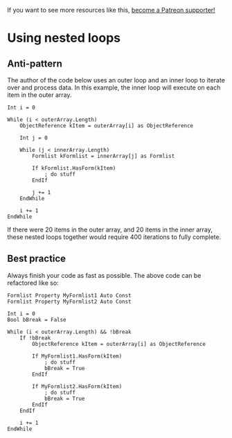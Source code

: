 <!-- TITLE: Using nested loops -->

If you want to see more resources like this, [become a Patreon supporter!](https://www.patreon.com/fireundubh) 

# Using nested loops
## Anti-pattern

The author of the code below uses an outer loop and an inner loop to iterate over and process data. In this example, the inner loop will execute on each item in the outer array.

```
Int i = 0

While (i < outerArray.Length)
	ObjectReference kItem = outerArray[i] as ObjectReference
	
	Int j = 0
	
	While (j < innerArray.Length)
		Formlist kFormlist = innerArray[j] as Formlist
		
		If kFormlist.HasForm(kItem)
			; do stuff
		EndIf
		
		j += 1
	EndWhile
	
	i += 1
EndWhile
```

If there were 20 items in the outer array, and 20 items in the inner array, these nested loops together would require 400 iterations to fully complete.

## Best practice

Always finish your code as fast as possible. The above code can be refactored like so:

```
Formlist Property MyFormlist1 Auto Const
Formlist Property MyFormlist2 Auto Const

Int i = 0
Bool bBreak = False

While (i < outerArray.Length) && !bBreak
	If !bBreak
		ObjectReference kItem = outerArray[i] as ObjectReference
	
		If MyFormlist1.HasForm(kItem)
			; do stuff
			bBreak = True
		EndIf
	
		If MyFormlist2.HasForm(kItem)
			; do stuff
			bBreak = True
		EndIf
	EndIf
	
	i += 1
EndWhile
```